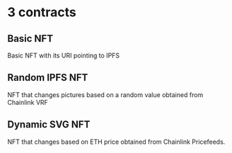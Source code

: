 # 3 contracts

## Basic NFT

Basic NFT with its URI pointing to IPFS

## Random IPFS NFT

NFT that changes pictures based on a random value obtained from Chainlink VRF

## Dynamic SVG NFT

NFT that changes based on ETH price obtained from Chainlink Pricefeeds.